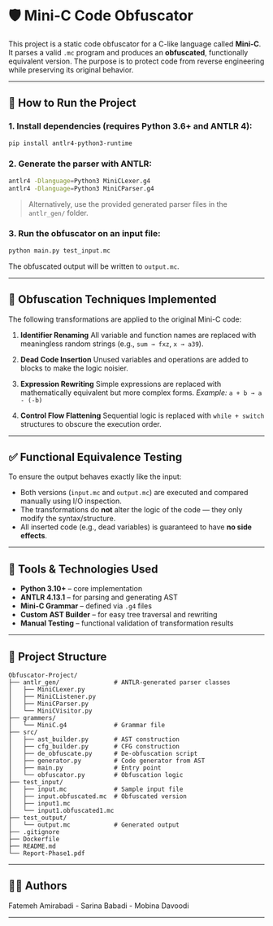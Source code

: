 



# 🛡️ Mini-C Code Obfuscator

This project is a static code obfuscator for a C-like language called **Mini-C**. It parses a valid `.mc` program and produces an **obfuscated**, functionally equivalent version. The purpose is to protect code from reverse engineering while preserving its original behavior.

---

## 🚀 How to Run the Project

### 1. Install dependencies (requires Python 3.6+ and ANTLR 4):
```bash
pip install antlr4-python3-runtime
````

### 2. Generate the parser with ANTLR:

```bash
antlr4 -Dlanguage=Python3 MiniCLexer.g4
antlr4 -Dlanguage=Python3 MiniCParser.g4
```

> Alternatively, use the provided generated parser files in the `antlr_gen/` folder.

### 3. Run the obfuscator on an input file:

```bash
python main.py test_input.mc
```

The obfuscated output will be written to `output.mc`.

---

## 🔧 Obfuscation Techniques Implemented

The following transformations are applied to the original Mini-C code:

1. **Identifier Renaming**
   All variable and function names are replaced with meaningless random strings (e.g., `sum → fxz`, `x → a39`).

2. **Dead Code Insertion**
   Unused variables and operations are added to blocks to make the logic noisier.

3. **Expression Rewriting**
   Simple expressions are replaced with mathematically equivalent but more complex forms.
   *Example:* `a + b → a - (-b)`

4. **Control Flow Flattening**
   Sequential logic is replaced with `while + switch` structures to obscure the execution order.

---

## ✅ Functional Equivalence Testing

To ensure the output behaves exactly like the input:

* Both versions (`input.mc` and `output.mc`) are executed and compared manually using I/O inspection.
* The transformations do **not** alter the logic of the code — they only modify the syntax/structure.
* All inserted code (e.g., dead variables) is guaranteed to have **no side effects**.

---

## 🧰 Tools & Technologies Used

* **Python 3.10+** – core implementation
* **ANTLR 4.13.1** – for parsing and generating AST
* **Mini-C Grammar** – defined via `.g4` files
* **Custom AST Builder** – for easy tree traversal and rewriting
* **Manual Testing** – functional validation of transformation results

---

## 📂 Project Structure

```
Obfuscator-Project/
├── antlr_gen/               # ANTLR-generated parser classes
│   ├── MiniCLexer.py
│   ├── MiniCListener.py
│   ├── MiniCParser.py
│   └── MiniCVisitor.py
├── grammers/
│   └── MiniC.g4             # Grammar file
├── src/
│   ├── ast_builder.py       # AST construction
│   ├── cfg_builder.py       # CFG construction
│   ├── de_obfuscate.py      # De-obfuscation script
│   ├── generator.py         # Code generator from AST
│   ├── main.py              # Entry point
│   └── obfuscator.py        # Obfuscation logic
├── test_input/
│   ├── input.mc             # Sample input file
│   ├── input.obfuscated.mc  # Obfuscated version
│   ├── input1.mc
│   └── input1.obfuscated1.mc
├── test_output/
│   └── output.mc            # Generated output
├── .gitignore
├── Dockerfile
├── README.md
└── Report-Phase1.pdf
```

---

## 👨‍💻 Authors
Fatemeh Amirabadi - Sarina Babadi - Mobina Davoodi 

---


